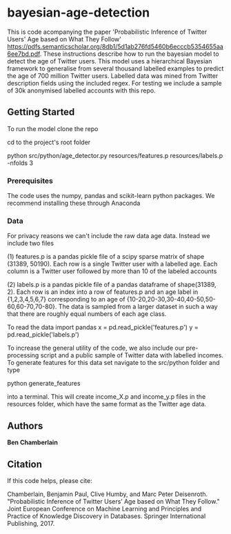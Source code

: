 # bayesian-age-detection

This is code acompanying the paper 'Probabilistic Inference of Twitter Users' Age based on What They Follow' https://pdfs.semanticscholar.org/8db1/5d1ab276fd5460b6ecccb5354655aa6ee7bd.pdf. These instructions describe how to run the bayesian model to detect the age of Twitter users. This model uses a hierarchical Bayesian framework to generalise from several thousand labelled examples to predict the age of 700 million Twitter users. Labelled data was mined from Twitter description fields using the included regex. For testing we include a sample of 30k anonymised labelled accounts with this repo.

## Getting Started

To run the model clone the repo 

cd to the project's root folder

python src/python/age_detector.py resources/features.p resources/labels.p -nfolds 3

### Prerequisites

The code uses the numpy, pandas and scikit-learn python packages. We recommend installing these through Anaconda

### Data

For privacy reasons we can't include the raw data age data. Instead we include two files

(1) features.p is a pandas pickle file of a scipy sparse matrix of shape (31389, 50190). Each row is a single Twitter user with a labelled age. Each column is a Twitter user followed by more than 10 of the labeled accounts

(2) labels.p is a pandas pickle file of a pandas dataframe of shape(31389, 2). Each row is an index into a row of features.p and an age label in {1,2,3,4,5,6,7} corresponding to an age of {10-20,20-30,30-40,40-50,50-60,60-70,70-80}. The data is sampled from a larger dataset in such a way that there are roughly equal numbers of each age class.


To read the data 
import pandas
x = pd.read_pickle('features.p')
y = pd.read_pickle('labels.p')

To increase the general utility of the code, we also include our pre-processing script and a public sample of Twitter data with labelled incomes. To generate features for this data set navigate to the src/python folder and type 

python generate_features

into a terminal. This will create income_X.p and income_y.p files in the resources folder, which have the same format as the Twitter age data.

## Authors

**Ben Chamberlain**

## Citation

If this code helps, please cite:

Chamberlain, Benjamin Paul, Clive Humby, and Marc Peter Deisenroth. "Probabilistic Inference of Twitter Users’ Age based on What They Follow." Joint European Conference on Machine Learning and Principles and Practice of Knowledge Discovery in Databases. Springer International Publishing, 2017.


